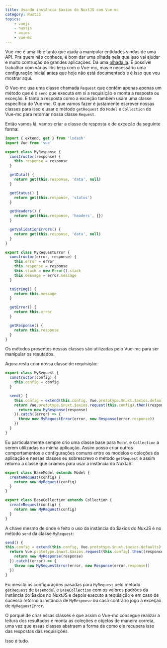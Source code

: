 ```yaml
---
title: Usando instância $axios do NuxtJS com Vue-mc
category: NuxtJS
topics: 
    - vuejs
    - nuxtjs
    - axios
    - vue-mc
---
```


Vue-mc é uma lib e tanto que ajuda a manipular entidades vindas de uma API. Pra quem não conhece, é bom dar uma olhada nela que isso vai ajudar e muito contrução de grandes aplicações. Dá uma [olhada lá](http://vuemc.io/#introduction). É possível trabalhar com várias libs `http` com o Vue-mc, mas é necessário uma configuração inicial antes que hoje não está documentado e é isso que vou mostrar aqui.

<!--more-->

O Vue-mc usa uma classe chamada `Request` que contém apenas apenas um método que é o `send` que executa em si a requisição e monta a resposta ou exceção. E tanto a resposta como a exceção também usam uma classe específica do Vue-mc. O que vamos fazer é justamente escrever nossas classes para isso e usar o método `getRequest` do `Model` e `Collection`  do Vue-mc para retornar nossa classe `Request`.

Então vamos lá, vamos criar a classe de resposta e de exceção da seguinte forma:

```javascript
import { extend, get } from 'lodash'
import Vue from 'vue'

export class MyResponse {
  constructor(response) {
    this.response = response
  }

  getData() {
    return get(this.response, 'data', null)
  }

  getStatus() {
    return get(this.response, 'status')
  }

  getHeaders() {
    return get(this.response, 'headers', {})
  }

  getValidationErrors() {
    return get(this.response, 'data', null)
  }
}

export class MyRequestError {
  constructor(error, response) {
    this.error = error
    this.response = response
    this.stack = new Error().stack
    this.message = error.message
  }

  toString() {
    return this.message
  }

  getError() {
    return this.error
  }

  getResponse() {
    return this.response
  }
}
```

Os métodos presentes nessas classes são utilizadas pelo Vue-mc para ser manipular os resutados.

Agora resta criar nossa classe de requisição:

```javascript
export class MyRequest {
  constructor(config) {
    this.config = config
  }

  send() {
    this.config = extend(this.config, Vue.prototype.$nuxt.$axios.defaults)
    return Vue.prototype.$nuxt.$axios.request(this.config).then((response) => {
      return new MyResponse(response)
    }).catch((error) => {
      throw new MyRequestError(error, new Response(error.response))
    })
  }
}

```

Eu particularmente sempre crio uma classe base para `Model` e `Collection` a serem utilizadas na minha aplicação. Assim posso criar outros comportamentos e configurações comuns entre os modelos e coleções da aplicação e nessas classes eu sobrescrevo o método `getRequest` e assim retorno a classe que criamos para usar a instância do NuxtJS:

```javascript
export class BaseModel extends Model {
  createRequest(config) {
    return new MyRequest(config)
  }
}

export class BaseCollection extends Collection {
  createRequest(config) {
    return new MyRequest(config)
  }
}
```

A chave mesmo de onde é feito o uso da instância do $axios do NuxJS é no método `send` da classe `MyRequest`:

```javascript
send() {
this.config = extend(this.config, Vue.prototype.$nuxt.$axios.defaults)
  return Vue.prototype.$nuxt.$axios.request(this.config).then((response) => {
    return new MyResponse(response)
  }).catch((error) => {
    throw new MyRequestError(error, new Response(error.response))
  })
}
```

Eu mesclo as configurações pasadas para `MyRequest` pelo método `getRequest` de `BaseModel` e `BaseCollection` com os valores padrões da instância do $axios no NuxtJS e depois executo a requisição e em caso de sucesso retorno a instância de `MyResponse` ou caso contrário jogo a exceção de `MyRequestError`.

O porquê de criar essas classes é que assim o Vue-mc consegue realizar a leitura dos resultados e monta as coleções e objetos de maneira correta, uma vez que essas classes abstraem a forma de como ele recupera isso das respostas das requisições.

Isso é tudo.